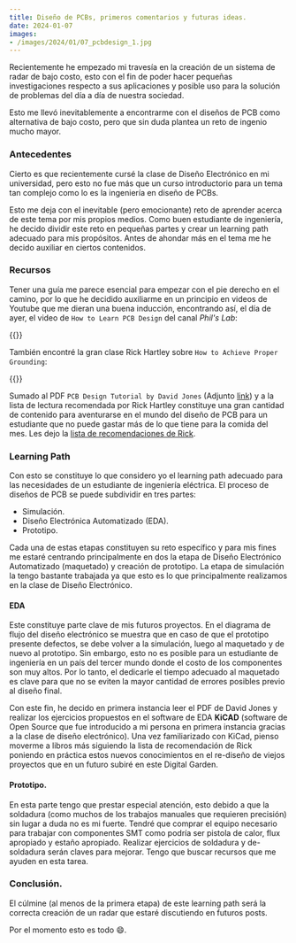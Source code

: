 ```yaml
---
title: Diseño de PCBs, primeros comentarios y futuras ideas.
date: 2024-01-07
images:
- /images/2024/01/07_pcbdesign_1.jpg
---
```


Recientemente he empezado mi travesía en la creación de un sistema de radar de bajo costo, esto con el fin de poder hacer pequeñas investigaciones respecto a sus aplicaciones y posible uso para la solución de problemas del día a día de nuestra sociedad.

Esto me llevó inevitablemente a encontrarme con el diseños de PCB como alternativa de bajo costo, pero que sin duda plantea un reto de ingenio mucho mayor.

### Antecedentes

Cierto es que recientemente cursé la clase de Diseño Electrónico en mi universidad, pero esto no fue más que un curso introductorio para un tema tan complejo como lo es la ingeniería en diseño de PCBs.

Esto me deja con el inevitable (pero emocionante) reto de aprender acerca de este tema por mis propios medios. Como buen estudiante de ingeniería, he decido dividir este reto en pequeñas partes y crear un learning path adecuado para mis propósitos. Antes de ahondar más en el tema me he decido auxiliar en ciertos contenidos.

### Recursos

Tener una guía me parece esencial para empezar con el pie derecho en el camino, por lo que he decidido auxiliarme en un principio en videos de Youtube que me dieran una buena inducción, encontrando así, el día de ayer, el video de `How to Learn PCB Design` del canal _Phil's Lab_:

{{<youtube aODkA2mrimQ>}}

También encontré la gran clase Rick Hartley sobre `How to Achieve Proper Grounding`:

{{<youtube ySuUZEjARPY>}}

Sumado al PDF `PCB Design Tutorial by David Jones` (Adjunto [link](https://www.scs.stanford.edu/~zyedidia/docs/pcb/pcb_tutorial.pdf)) y a la lista de lectura recomendada por Rick Hartley constituye una gran cantidad de contenido para aventurarse en el mundo del diseño de PCB para un estudiante que no puede gastar más de lo que tiene para la comida del mes. Les dejo la [lista de recomendaciones de Rick](https://resources.altium.com/p/reading-list-emi-noise-control).

### Learning Path

Con esto se constituye lo que considero yo el learning path adecuado para las necesidades de un estudiante de ingeniería eléctrica. El proceso de diseños de PCB se puede subdividir en tres partes:

- Simulación.
- Diseño Electrónica Automatizado (EDA).
- Prototipo.

Cada una de estas etapas constituyen su reto específico y para mis fines me estaré centrando principalmente en dos la etapa de Diseño Electrónico Automatizado (maquetado) y creación de prototipo. La etapa de simulación la tengo bastante trabajada ya que esto es lo que principalmente realizamos en la clase de Diseño Electrónico.

#### EDA 

Este constituye parte clave de mis futuros proyectos. En el diagrama de flujo del diseño electrónico se muestra que en caso de que el prototipo presente defectos, se debe volver a la simulación, luego al maquetado y de nuevo al prototipo. Sin embargo, esto no es posible para un estudiante de ingeniería en un país del tercer mundo donde el costo de los componentes son muy altos. Por lo tanto, el dedicarle el tiempo adecuado al maquetado es clave para que no se eviten la mayor cantidad de errores posibles previo al diseño final.

Con este fin, he decido en primera instancia leer el PDF de David Jones y realizar los ejercicios propuestos en el software de EDA **KiCAD** (software de Open Source que fue introducido a mi persona en primera instancia gracias a la clase de diseño electrónico). Una vez familiarizado con KiCad, pienso moverme a libros más siguiendo la lista de recomendación de Rick poniendo en práctica estos nuevos conocimientos en el re-diseño de viejos proyectos que en un futuro subiré en este Digital Garden.

#### Prototipo.

En esta parte tengo que prestar especial atención, esto debido a que la soldadura (como muchos de los trabajos manuales que requieren precisión) sin lugar a duda no es mi fuerte. Tendré que comprar el equipo necesario para trabajar con componentes SMT como podría ser pistola de calor, flux apropiado y estaño apropiado.
Realizar ejercicios de soldadura y de-soldadura serán claves para mejorar. Tengo que buscar recursos que me ayuden en esta tarea.

### Conclusión.

El cúlmine (al menos de la primera etapa) de este learning path será la correcta creación de un radar que estaré discutiendo en futuros posts.

Por el momento esto es todo :smile:.
